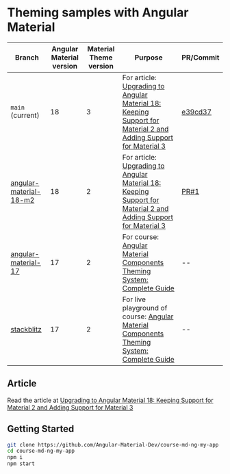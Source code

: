 # Theming samples with Angular Material

| Branch                                                                                                            | Angular Material version | Material Theme version | Purpose                                                                                                                                                                                  | PR/Commit                                                                                                              |
| ----------------------------------------------------------------------------------------------------------------- | ------------------------ | ---------------------- | ---------------------------------------------------------------------------------------------------------------------------------------------------------------------------------------- | ---------------------------------------------------------------------------------------------------------------------- |
| `main` (current)                                                                                                  | 18                       | 3                      | For article: [Upgrading to Angular Material 18: Keeping Support for Material 2 and Adding Support for Material 3](https://angular-material.dev/articles/updating-to-angular-material-18) | [e39cd37](https://github.com/Angular-Material-Dev/course-md-ng-my-app/commit/e39cd37595d6e38ca3f6023b2c928c60a7a0a0c8) |
| [angular-material-18-m2](https://github.com/Angular-Material-Dev/course-md-ng-my-app/tree/angular-material-18-m2) | 18                       | 2                      | For article: [Upgrading to Angular Material 18: Keeping Support for Material 2 and Adding Support for Material 3](https://angular-material.dev/articles/updating-to-angular-material-18) | [PR#1](https://github.com/Angular-Material-Dev/course-md-ng-my-app/pull/1)                                             |
| [angular-material-17](https://github.com/Angular-Material-Dev/course-md-ng-my-app/tree/angular-material-17)       | 17                       | 2                      | For course: [Angular Material Components Theming System: Complete Guide](https://angular-material.dev/courses/m2-ng-components)                                                          | --                                                                                                                     |
| [stackblitz](https://github.com/Angular-Material-Dev/course-md-ng-my-app/tree/stackblitz)                         | 17                       | 2                      | For live playground of course: [Angular Material Components Theming System: Complete Guide](https://angular-material.dev/courses/m2-ng-components)                                       | --                                                                                                                     |

## Article

Read the article at [Upgrading to Angular Material 18: Keeping Support for Material 2 and Adding Support for Material 3](https://angular-material.dev/articles/updating-to-angular-material-18)

## Getting Started

```bash
git clone https://github.com/Angular-Material-Dev/course-md-ng-my-app
cd course-md-ng-my-app
npm i
npm start
```
